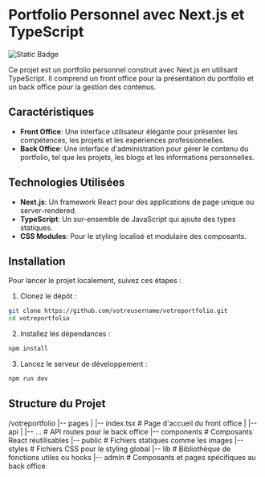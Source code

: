 # Portfolio Personnel avec Next.js et TypeScript
![Static Badge](https://img.shields.io/badge/version-1.0.0-blue)

Ce projet est un portfolio personnel construit avec Next.js en utilisant TypeScript. Il comprend un front office pour la présentation du portfolio et un back office pour la gestion des contenus.

## Caractéristiques

- **Front Office**: Une interface utilisateur élégante pour présenter les compétences, les projets et les expériences professionnelles.
- **Back Office**: Une interface d'administration pour gérer le contenu du portfolio, tel que les projets, les blogs et les informations personnelles.

## Technologies Utilisées

- **Next.js**: Un framework React pour des applications de page unique ou server-rendered.
- **TypeScript**: Un sur-ensemble de JavaScript qui ajoute des types statiques.
- **CSS Modules**: Pour le styling localisé et modulaire des composants.

## Installation

Pour lancer le projet localement, suivez ces étapes :

1. Clonez le dépôt :

```bash
git clone https://github.com/votreusername/votreportfolio.git
cd votreportfolio
```
2. Installez les dépendances :
```bash
npm install
```
3. Lancez le serveur de développement :
```bash
npm run dev
```
## Structure du Projet
/votreportfolio
|-- pages
|   |-- index.tsx        # Page d'accueil du front office
|   |-- api
|       |-- ...         # API routes pour le back office
|-- components          # Composants React réutilisables
|-- public              # Fichiers statiques comme les images
|-- styles              # Fichiers CSS pour le styling global
|-- lib                 # Bibliothèque de fonctions utiles ou hooks
|-- admin               # Composants et pages spécifiques au back office
